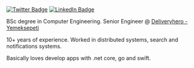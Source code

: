 [![Twitter Badge](https://img.shields.io/badge/Twitter-Profile-informational?style=flat&logo=twitter&logoColor=white&color=1CA2F1)](https://twitter.com/proxy_developer)
[![LinkedIn Badge](https://img.shields.io/badge/LinkedIn-Profile-informational?style=flat&logo=linkedin&logoColor=white&color=0D76A8)](https://www.linkedin.com/in/ekinbulut/)

BSc degree in Computer Engineering.
Senior Engineer @ [Deliveryhero - Yemeksepeti](https:/deliveryhero.com)

10+ years of experience. Worked in distributed systems, search and notifications systems.

Basically loves develop apps with .net core, go and swift.

